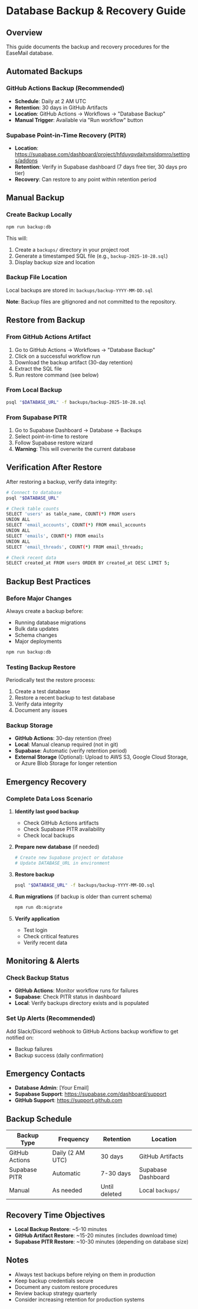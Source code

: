 # Database Backup & Recovery Guide

## Overview

This guide documents the backup and recovery procedures for the EaseMail database.

## Automated Backups

### GitHub Actions Backup (Recommended)

- **Schedule**: Daily at 2 AM UTC
- **Retention**: 30 days in GitHub Artifacts
- **Location**: GitHub Actions → Workflows → "Database Backup"
- **Manual Trigger**: Available via "Run workflow" button

### Supabase Point-in-Time Recovery (PITR)

- **Location**: https://supabase.com/dashboard/project/hfduyqvdajtvnsldqmro/settings/addons
- **Retention**: Verify in Supabase dashboard (7 days free tier, 30 days pro tier)
- **Recovery**: Can restore to any point within retention period

## Manual Backup

### Create Backup Locally

```bash
npm run backup:db
```

This will:

1. Create a `backups/` directory in your project root
2. Generate a timestamped SQL file (e.g., `backup-2025-10-28.sql`)
3. Display backup size and location

### Backup File Location

Local backups are stored in: `backups/backup-YYYY-MM-DD.sql`

**Note**: Backup files are gitignored and not committed to the repository.

## Restore from Backup

### From GitHub Actions Artifact

1. Go to GitHub Actions → Workflows → "Database Backup"
2. Click on a successful workflow run
3. Download the backup artifact (30-day retention)
4. Extract the SQL file
5. Run restore command (see below)

### From Local Backup

```bash
psql "$DATABASE_URL" -f backups/backup-2025-10-28.sql
```

### From Supabase PITR

1. Go to Supabase Dashboard → Database → Backups
2. Select point-in-time to restore
3. Follow Supabase restore wizard
4. **Warning**: This will overwrite the current database

## Verification After Restore

After restoring a backup, verify data integrity:

```bash
# Connect to database
psql "$DATABASE_URL"

# Check table counts
SELECT 'users' as table_name, COUNT(*) FROM users
UNION ALL
SELECT 'email_accounts', COUNT(*) FROM email_accounts
UNION ALL
SELECT 'emails', COUNT(*) FROM emails
UNION ALL
SELECT 'email_threads', COUNT(*) FROM email_threads;

# Check recent data
SELECT created_at FROM users ORDER BY created_at DESC LIMIT 5;
```

## Backup Best Practices

### Before Major Changes

Always create a backup before:

- Running database migrations
- Bulk data updates
- Schema changes
- Major deployments

```bash
npm run backup:db
```

### Testing Backup Restore

Periodically test the restore process:

1. Create a test database
2. Restore a recent backup to test database
3. Verify data integrity
4. Document any issues

### Backup Storage

- **GitHub Actions**: 30-day retention (free)
- **Local**: Manual cleanup required (not in git)
- **Supabase**: Automatic (verify retention period)
- **External Storage** (Optional): Upload to AWS S3, Google Cloud Storage, or Azure Blob Storage for longer retention

## Emergency Recovery

### Complete Data Loss Scenario

1. **Identify last good backup**
   - Check GitHub Actions artifacts
   - Check Supabase PITR availability
   - Check local backups

2. **Prepare new database** (if needed)

   ```bash
   # Create new Supabase project or database
   # Update DATABASE_URL in environment
   ```

3. **Restore backup**

   ```bash
   psql "$DATABASE_URL" -f backups/backup-YYYY-MM-DD.sql
   ```

4. **Run migrations** (if backup is older than current schema)

   ```bash
   npm run db:migrate
   ```

5. **Verify application**
   - Test login
   - Check critical features
   - Verify recent data

## Monitoring & Alerts

### Check Backup Status

- **GitHub Actions**: Monitor workflow runs for failures
- **Supabase**: Check PITR status in dashboard
- **Local**: Verify backups directory exists and is populated

### Set Up Alerts (Recommended)

Add Slack/Discord webhook to GitHub Actions backup workflow to get notified on:

- Backup failures
- Backup success (daily confirmation)

## Emergency Contacts

- **Database Admin**: [Your Email]
- **Supabase Support**: https://supabase.com/dashboard/support
- **GitHub Support**: https://support.github.com

## Backup Schedule

| Backup Type    | Frequency        | Retention     | Location           |
| -------------- | ---------------- | ------------- | ------------------ |
| GitHub Actions | Daily (2 AM UTC) | 30 days       | GitHub Artifacts   |
| Supabase PITR  | Automatic        | 7-30 days     | Supabase Dashboard |
| Manual         | As needed        | Until deleted | Local `backups/`   |

## Recovery Time Objectives

- **Local Backup Restore**: ~5-10 minutes
- **GitHub Artifact Restore**: ~15-20 minutes (includes download time)
- **Supabase PITR Restore**: ~10-30 minutes (depending on database size)

## Notes

- Always test backups before relying on them in production
- Keep backup credentials secure
- Document any custom restore procedures
- Review backup strategy quarterly
- Consider increasing retention for production systems
